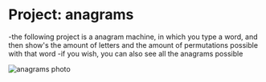 # Project: anagrams 
-the following project is a anagram machine, in which you type a word, and then show's the amount of letters and the amount of permutations possible with that word
-if you wish, you can also see all the anagrams possible

![anagrams photo](https://wordsmith.org/awad/images/peek-clam-and-make-anagrams.jpg)